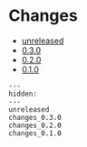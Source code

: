 # Changes

* [unreleased](unreleased.md)
* [0.3.0](changes_0.3.0.md)
* [0.2.0](changes_0.2.0.md)
* [0.1.0](changes_0.1.0.md)

```{toctree}
---
hidden:
---
unreleased
changes_0.3.0
changes_0.2.0
changes_0.1.0
```
